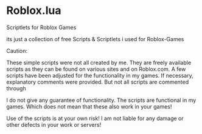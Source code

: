 # Roblox.lua
Scriptlets for Roblox Games

its just a collection of free Scripts & Scriptlets i used for Roblox-Games

Caution: 

These simple scripts were not all created by me. 
They are freely available scripts as they can be found on various sites and on Roblox.com.
A few scripts have been adjusted for the functionality in my games.
If necessary, explanatory comments were provided. But not all scripts are commented through

I do not give any guarantee of functionality.
The scripts are functional in my games. Which does not mean that these also work in your games!

Use of the scripts is at your own risk!
I am not liable for any damage or other defects in your work or servers!


